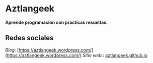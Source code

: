 # Aztlangeek 
**Aprende programación con practicas resueltas.**

## Redes sociales

*Blog*: [https://aztlangeek.wordpress.com/](https://aztlangeek.wordpress.com/)
*Sitio web:*: [aztlangeek.github.io](https://aztlangeek.github.io/)
